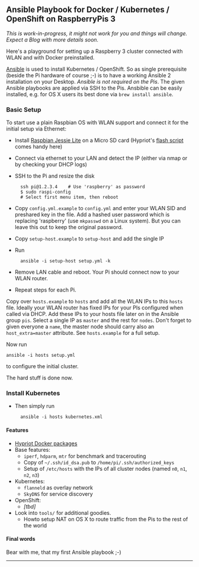 ## Ansible Playbook for Docker / Kubernetes / OpenShift on RaspberryPis 3

*This is work-in-progress, it might not work for you and things will change. Expect a Blog with more details soon.*

Here's a playground for setting up a Raspberry 3 cluster connected with WLAN and with Docker preinstalled.

[Ansible](https://www.ansible.com/) is used to install Kubernetes / OpenShift. So as single prerequisite (beside the Pi hardware of course ;-) is to have a working Ansible 2 installation on your Desktop. *Ansible is not required on the Pis*. The given Ansible playbooks are applied via SSH to the Pis. Ansbible can be easily installed, e.g. for OS X users its best done via `brew install ansible`.

### Basic Setup

To start use a plain Raspbian OS with WLAN support and connect it for the initial setup via Ethernet:

* Install [Raspbian Jessie Lite](https://www.raspberrypi.org/downloads/raspbian/) on a Micro SD card (Hypriot's [flash script](https://github.com/hypriot/flash) comes handy here)

* Connect via ethernet to your LAN and detect the IP (either via nmap or by checking your DHCP logs)
* SSH to the Pi and resize the disk

        ssh pi@1.2.3.4    # Use 'raspberry' as password
        $ sudo raspi-config
        # Select first menu item, then reboot

* Copy `config.yml.example` to `config.yml` and enter your WLAN SID and preshared key in the file. Add a hashed user password which is replacing 'raspberry' (use `mkpasswd` on a Linux system). But you can leave this out to keep the original password.
* Copy `setup-host.example` to `setup-host` and add the single IP
* Run

        ansible -i setup-host setup.yml -k

* Remove LAN cable and reboot. Your Pi should connect now to your WLAN router.
* Repeat steps for each Pi.


Copy over `hosts.example` to `hosts` and add all the WLAN IPs to this `hosts` file. Ideally your WLAN router has fixed IPs for your PIs configured when called via DHCP. Add these IPs to your hosts file later on in the Ansible group `pis`. Select a single IP as `master` and the rest for `nodes`. Don't forget to given everyone a `name`, the master node should carry also an `host_extra=master` attribute. See `hosts.example` for a full setup.

Now run

    ansible -i hosts setup.yml

to configure the initial cluster.

The hard stuff is done now.

### Install Kubernetes

* Then simply run

        ansible -i hosts kubernetes.xml

#### Features

* [Hypriot Docker packages](http://blog.hypriot.com/downloads/)
* Base features:
  - `iperf`, `hdparm`, `mtr` for benchmark and tracerouting
  - Copy of `~/.ssh/id_dsa.pub` to `/home/pi/.ssh/authorized_keys`
  - Setup of `/etc/hosts` with the IPs of all cluster nodes (named `n0`, `n1`, `n2`, `n3`)
* Kubernetes:
  - `flanneld` as overlay network
  - `SkyDNS` for service discovery
* OpenShift:
  - *[tbd]*
* Look into `tools/` for additional goodies.
  - Howto setup NAT on OS X to route traffic from the Pis to the rest of the world

#### Final words

Bear with me, that my first Ansible playbook ;-)

-------
